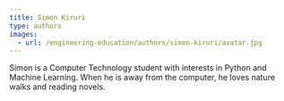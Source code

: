 ```yaml
---
title: Simon Kiruri
type: authors
images:
  - url: /engineering-education/authors/simon-kiruri/avatar.jpg 
---
```

Simon is a Computer Technology student with interests in Python and Machine Learning. When he is away from the computer, he loves nature walks and reading novels. 